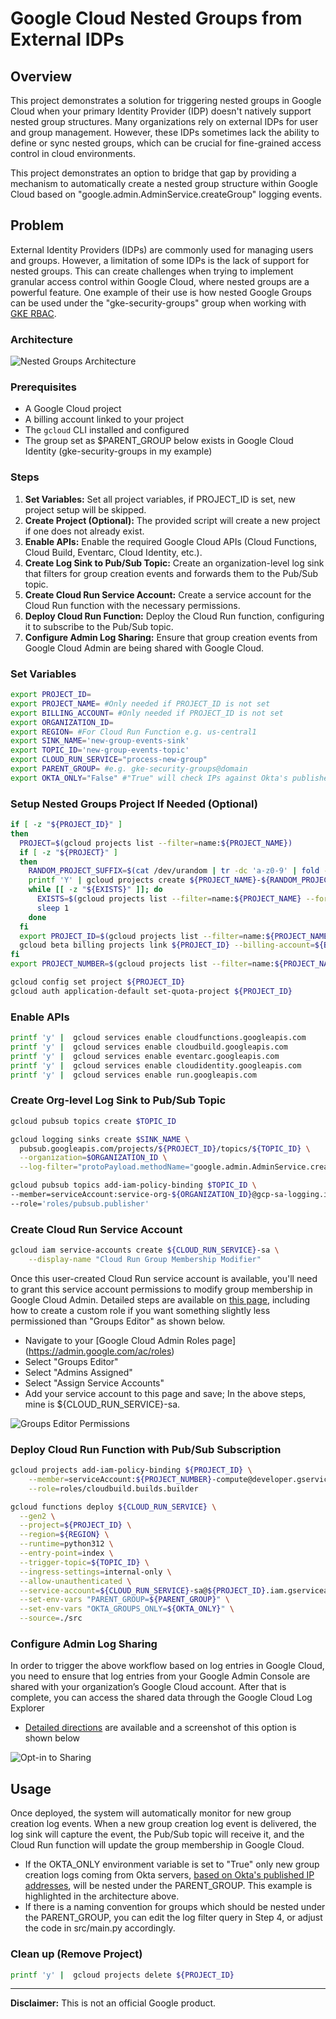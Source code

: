 # Google Cloud Nested Groups from External IDPs

## Overview
This project demonstrates a solution for triggering nested groups in Google Cloud when your primary Identity Provider (IDP) doesn't natively support nested group structures. Many organizations rely on external IDPs for user and group management. However, these IDPs sometimes lack the ability to define or sync nested groups, which can be crucial for fine-grained access control in cloud environments.

This project demonstrates an option to bridge that gap by providing a mechanism to automatically create a nested group structure within Google Cloud based on "google.admin.AdminService.createGroup" logging events.


## Problem
External Identity Providers (IDPs) are commonly used for managing users and groups. However, a limitation of some IDPs is the lack of support for nested groups. This can create challenges when trying to implement granular access control within Google Cloud, where nested groups are a powerful feature. One example of their use is how nested Google Groups can be used under the "gke-security-groups" group when working with [GKE RBAC](https://cloud.google.com/kubernetes-engine/docs/how-to/google-groups-rbac#setup-group).

### Architecture
![Nested Groups Architecture](images/nested_groups_architecture.png)
### Prerequisites
* A Google Cloud project
* A billing account linked to your project
* The `gcloud` CLI installed and configured
* The group set as $PARENT_GROUP below exists in Google Cloud Identity (gke-security-groups in my example)

### Steps
1. **Set Variables:** Set all project variables, if PROJECT_ID is set, new project setup will be skipped.
1. **Create Project (Optional):** The provided script will create a new project if one does not already exist.
1. **Enable APIs:** Enable the required Google Cloud APIs (Cloud Functions, Cloud Build, Eventarc, Cloud Identity, etc.).
1. **Create Log Sink to Pub/Sub Topic:** Create an organization-level log sink that filters for group creation events and forwards them to the Pub/Sub topic.
1. **Create Cloud Run Service Account:** Create a service account for the Cloud Run function with the necessary permissions.
1. **Deploy Cloud Run Function:** Deploy the Cloud Run function, configuring it to subscribe to the Pub/Sub topic.
1. **Configure Admin Log Sharing:** Ensure that group creation events from  Google Cloud Admin are being shared with Google Cloud.

### Set Variables
```bash
export PROJECT_ID=
export PROJECT_NAME= #Only needed if PROJECT_ID is not set
export BILLING_ACCOUNT= #Only needed if PROJECT_ID is not set
export ORGANIZATION_ID=
export REGION= #For Cloud Run Function e.g. us-central1
export SINK_NAME='new-group-events-sink'
export TOPIC_ID='new-group-events-topic'
export CLOUD_RUN_SERVICE="process-new-group"
export PARENT_GROUP= #e.g. gke-security-groups@domain
export OKTA_ONLY="False" #"True" will check IPs against Okta's published list
```

### Setup Nested Groups Project If Needed (Optional)
```bash
if [ -z "${PROJECT_ID}" ]
then
  PROJECT=$(gcloud projects list --filter=name:${PROJECT_NAME})
  if [ -z "${PROJECT}" ]
  then
    RANDOM_PROJECT_SUFFIX=$(cat /dev/urandom | tr -dc 'a-z0-9' | fold -w 6 | head -n 1)
    printf 'Y' | gcloud projects create ${PROJECT_NAME}-${RANDOM_PROJECT_SUFFIX} --name=${PROJECT_NAME} --organization=${ORGANIZATION_ID}
    while [[ -z "${EXISTS}" ]]; do
      EXISTS=$(gcloud projects list --filter=name:${PROJECT_NAME} --format 'value(PROJECT_ID)')
      sleep 1
    done
  fi
  export PROJECT_ID=$(gcloud projects list --filter=name:${PROJECT_NAME} --format 'value(PROJECT_ID)')
  gcloud beta billing projects link ${PROJECT_ID} --billing-account=${BILLING_ACCOUNT}  
fi
export PROJECT_NUMBER=$(gcloud projects list --filter=name:${PROJECT_NAME} --format 'value(PROJECT_NUMBER)')

gcloud config set project ${PROJECT_ID}
gcloud auth application-default set-quota-project ${PROJECT_ID}
```

### Enable APIs
```bash
printf 'y' |  gcloud services enable cloudfunctions.googleapis.com
printf 'y' |  gcloud services enable cloudbuild.googleapis.com
printf 'y' |  gcloud services enable eventarc.googleapis.com
printf 'y' |  gcloud services enable cloudidentity.googleapis.com
printf 'y' |  gcloud services enable run.googleapis.com
```

### Create Org-level Log Sink to Pub/Sub Topic
```bash
gcloud pubsub topics create $TOPIC_ID

gcloud logging sinks create $SINK_NAME \
  pubsub.googleapis.com/projects/${PROJECT_ID}/topics/${TOPIC_ID} \
  --organization=$ORGANIZATION_ID \
  --log-filter="protoPayload.methodName="google.admin.AdminService.createGroup" AND resource.labels.service="admin.googleapis.com""

gcloud pubsub topics add-iam-policy-binding $TOPIC_ID \
--member=serviceAccount:service-org-${ORGANIZATION_ID}@gcp-sa-logging.iam.gserviceaccount.com \
--role='roles/pubsub.publisher'
```

### Create Cloud Run Service Account
```bash
gcloud iam service-accounts create ${CLOUD_RUN_SERVICE}-sa \
    --display-name "Cloud Run Group Membership Modifier"
```
Once this user-created Cloud Run service account is available, you'll need to grant this service account permissions to modify group membership in Google Cloud Admin. Detailed steps are available on [this page](https://support.google.com/a/answer/9807615?hl=en#zippy=%2Cassign-a-role-to-a-service-account), including how to create a custom role if you want something slightly less permissioned than "Groups Editor" as shown below.
- Navigate to your [Google Cloud Admin Roles page] (https://admin.google.com/ac/roles)
- Select "Groups Editor"
- Select "Admins Assigned"
- Select "Assign Service Accounts"
- Add your service account to this page and save; In the above steps, mine is ${CLOUD_RUN_SERVICE}-sa.

![Groups Editor Permissions](images/groups_editor.png)

### Deploy Cloud Run Function with Pub/Sub Subscription
```bash 
gcloud projects add-iam-policy-binding ${PROJECT_ID} \
    --member=serviceAccount:${PROJECT_NUMBER}-compute@developer.gserviceaccount.com \
    --role=roles/cloudbuild.builds.builder

gcloud functions deploy ${CLOUD_RUN_SERVICE} \
  --gen2 \
  --project=${PROJECT_ID} \
  --region=${REGION} \
  --runtime=python312 \
  --entry-point=index \
  --trigger-topic=${TOPIC_ID} \
  --ingress-settings=internal-only \
  --allow-unauthenticated \
  --service-account=${CLOUD_RUN_SERVICE}-sa@${PROJECT_ID}.iam.gserviceaccount.com \
  --set-env-vars "PARENT_GROUP=${PARENT_GROUP}" \
  --set-env-vars "OKTA_GROUPS_ONLY=${OKTA_ONLY}" \
  --source=./src
```

### Configure Admin Log Sharing
In order to trigger the above workflow based on log entries in Google Cloud, you need to ensure that log entries from your Google Admin Console are shared with your organization’s Google Cloud account. After that is complete, you can access the shared data through the Google Cloud Log Explorer
- [Detailed directions](https://support.google.com/a/answer/9320190) are available and a screenshot of this option is shown below

![Opt-in to Sharing](images/log_sharing.png)

## Usage
Once deployed, the system will automatically monitor for new group creation log events. When a new group creation log event is delivered, the log sink will capture the event, the Pub/Sub topic will receive it, and the Cloud Run function will update the group membership in Google Cloud. 
- If the OKTA_ONLY environment variable is set to "True" only new group creation logs coming from Okta servers, [based on Okta's published IP addresses](https://help.okta.com/en-us/content/topics/security/ip-address-allow-listing.htm), will be nested under the PARENT_GROUP. This example is highlighted in the architecture above.
- If there is a naming convention for groups which should be nested under the PARENT_GROUP, you can edit the log filter query in Step 4, or adjust the code in src/main.py accordingly.

### Clean up (Remove Project)
```bash
printf 'y' |  gcloud projects delete ${PROJECT_ID}
```

***

**Disclaimer:** This is not an official Google product.